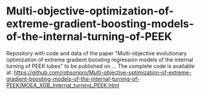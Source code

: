 # Multi-objective-optimization-of-extreme-gradient-boosting-models-of-the-internal-turning-of-PEEK

Repository with code and data of the paper "Multi-objective evolutionary optimization of extreme gradient boosting regression models of the internal turning of PEEK tubes" to be published on ...
The complete code is available at: 
https://github.com/robsonpro/Multi-objective-optimization-of-extreme-gradient-boosting-models-of-the-internal-turning-of-PEEK/MOEA_XGB_Internal_turning_PEEK.html
